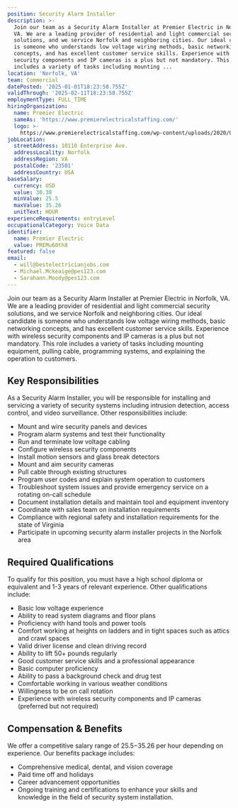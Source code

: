 ```yaml
---
position: Security Alarm Installer
description: >-
  Join our team as a Security Alarm Installer at Premier Electric in Norfolk,
  VA. We are a leading provider of residential and light commercial security
  solutions, and we service Norfolk and neighboring cities. Our ideal candidate
  is someone who understands low voltage wiring methods, basic networking
  concepts, and has excellent customer service skills. Experience with wireless
  security components and IP cameras is a plus but not mandatory. This role
  includes a variety of tasks including mounting ...
location: 'Norfolk, VA'
team: Commercial
datePosted: '2025-01-01T18:23:58.755Z'
validThrough: '2025-02-11T18:23:58.755Z'
employmentType: FULL_TIME
hiringOrganization:
  name: Premier Electric
  sameAs: 'https://www.premierelectricalstaffing.com/'
  logo: >-
    https://www.premierelectricalstaffing.com/wp-content/uploads/2020/05/Premier-Electrical-Staffing-logo.png
jobLocation:
  streetAddress: 10110 Enterprise Ave.
  addressLocality: Norfolk
  addressRegion: VA
  postalCode: '23501'
  addressCountry: USA
baseSalary:
  currency: USD
  value: 30.38
  minValue: 25.5
  maxValue: 35.26
  unitText: HOUR
experienceRequirements: entryLevel
occupationalCategory: Voice Data
identifier:
  name: Premier Electric
  value: PREMu60th8
featured: false
email:
  - will@bestelectricianjobs.com
  - Michael.Mckeaige@pes123.com
  - Sarahann.Moody@pes123.com
---
```




Join our team as a Security Alarm Installer at Premier Electric in Norfolk, VA. We are a leading provider of residential and light commercial security solutions, and we service Norfolk and neighboring cities. Our ideal candidate is someone who understands low voltage wiring methods, basic networking concepts, and has excellent customer service skills. Experience with wireless security components and IP cameras is a plus but not mandatory. This role includes a variety of tasks including mounting equipment, pulling cable, programming systems, and explaining the operation to customers.

## Key Responsibilities
As a Security Alarm Installer, you will be responsible for installing and servicing a variety of security systems including intrusion detection, access control, and video surveillance. Other responsibilities include:

- Mount and wire security panels and devices
- Program alarm systems and test their functionality
- Run and terminate low voltage cabling
- Configure wireless security components
- Install motion sensors and glass break detectors
- Mount and aim security cameras
- Pull cable through existing structures
- Program user codes and explain system operation to customers
- Troubleshoot system issues and provide emergency service on a rotating on-call schedule
- Document installation details and maintain tool and equipment inventory
- Coordinate with sales team on installation requirements
- Compliance with regional safety and installation requirements for the state of Virginia
- Participate in upcoming security alarm installer projects in the Norfolk area

## Required Qualifications
To qualify for this position, you must have a high school diploma or equivalent and 1-3 years of relevant experience. Other qualifications include:

- Basic low voltage experience
- Ability to read system diagrams and floor plans
- Proficiency with hand tools and power tools
- Comfort working at heights on ladders and in tight spaces such as attics and crawl spaces
- Valid driver license and clean driving record
- Ability to lift 50+ pounds regularly
- Good customer service skills and a professional appearance
- Basic computer proficiency
- Ability to pass a background check and drug test
- Comfortable working in various weather conditions
- Willingness to be on call rotation
- Experience with wireless security components and IP cameras (preferred but not required)

## Compensation & Benefits
We offer a competitive salary range of $25.5-$35.26 per hour depending on experience. Our benefits package includes:

- Comprehensive medical, dental, and vision coverage
- Paid time off and holidays
- Career advancement opportunities
- Ongoing training and certifications to enhance your skills and knowledge in the field of security system installation.

